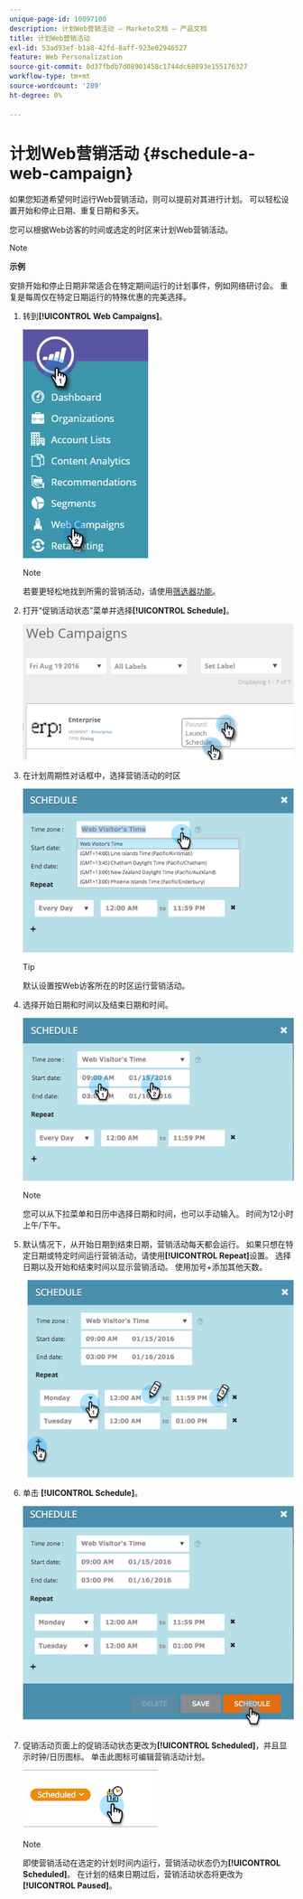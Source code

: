 ```yaml
---
unique-page-id: 10097100
description: 计划Web营销活动 — Marketo文档 — 产品文档
title: 计划Web营销活动
exl-id: 53ad93ef-b1a8-42fd-8aff-923e02946527
feature: Web Personalization
source-git-commit: 0d37fbdb7d08901458c1744dc68893e155176327
workflow-type: tm+mt
source-wordcount: '289'
ht-degree: 0%

---
```


# 计划Web营销活动 {#schedule-a-web-campaign}

如果您知道希望何时运行Web营销活动，则可以提前对其进行计划。 可以轻松设置开始和停止日期、重复日期和多天。

您可以根据Web访客的时间或选定的时区来计划Web营销活动。

>[!NOTE]
>
>**示例**
>
>安排开始和停止日期非常适合在特定期间运行的计划事件，例如网络研讨会。 重复是每周仅在特定日期运行的特殊优惠的完美选择。

1. 转到&#x200B;**[!UICONTROL Web Campaigns]**。

   ![](assets/image2016-8-18-16-3a38-3a47.png)

   >[!NOTE]
   >
   >若要更轻松地找到所需的营销活动，请使用[筛选器功能](/help/marketo/product-docs/web-personalization/working-with-web-campaigns/filter-web-campaigns.md)。

1. 打开“促销活动状态”菜单并选择&#x200B;**[!UICONTROL Schedule]**。

   ![](assets/image2016-8-18-16-3a41-3a45.png)

1. 在计划周期性对话框中，选择营销活动的时区

   ![](assets/image2016-1-14-8-3a14-3a20.png)

   >[!TIP]
   >
   >默认设置按Web访客所在的时区运行营销活动。

1. 选择开始日期和时间以及结束日期和时间。

   ![](assets/image2016-1-14-8-3a16-3a12.png)

   >[!NOTE]
   >
   >您可以从下拉菜单和日历中选择日期和时间，也可以手动输入。 时间为12小时上午/下午。

1. 默认情况下，从开始日期到结束日期，营销活动每天都会运行。 如果只想在特定日期或特定时间运行营销活动，请使用&#x200B;**[!UICONTROL Repeat]**&#x200B;设置。 选择日期以及开始和结束时间以显示营销活动。 使用加号+添加其他天数。

   ![](assets/image2016-1-14-8-3a19-3a37.png)

1. 单击 **[!UICONTROL Schedule]**。

   ![](assets/image2016-1-14-8-3a27-3a55.png)

1. 促销活动页面上的促销活动状态更改为&#x200B;**[!UICONTROL Scheduled]**，并且显示时钟/日历图标。 单击此图标可编辑营销活动计划。

   ![](assets/image2016-1-14-8-3a27-3a32.png)

   >[!NOTE]
   >
   >即使营销活动在选定的计划时间内运行，营销活动状态仍为&#x200B;**[!UICONTROL Scheduled]**。 在计划的结束日期过后，营销活动状态将更改为&#x200B;**[!UICONTROL Paused]**。
